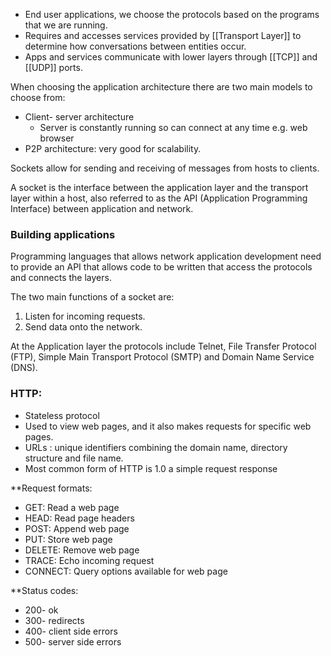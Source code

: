 - End user applications, we choose the protocols based on the programs that we are running.
- Requires and accesses services provided by [[Transport Layer]] to determine how conversations between entities occur.
- Apps and services communicate with lower layers through [[TCP]] and [[UDP]] ports. 

When choosing the application architecture there are two main models to choose from:
- Client- server architecture
    - Server is constantly running so can connect at any time e.g. web browser
- P2P architecture: very good for scalability.

Sockets allow for sending and receiving of messages from hosts to clients.

A socket is the interface between the application layer and the transport layer within a host, also referred to as the API (Application Programming Interface) between application and network.

### Building applications
Programming languages that allows network application development need to provide an API that allows code to be written that access the protocols and connects the layers.

The two main functions of a socket are:
1. Listen for incoming requests.
2. Send data onto the network.

At the Application layer the protocols include Telnet, File Transfer Protocol (FTP), Simple Main Transport Protocol (SMTP) and Domain Name Service (DNS).
### HTTP:
- Stateless protocol
- Used to view web pages, and it also makes requests for specific web pages.
- URLs : unique identifiers combining the domain name, directory structure and file name. 
- Most common form of HTTP is 1.0 a simple request response

**Request formats:
- GET: Read a web page
- HEAD: Read page headers
- POST: Append web page
- PUT: Store web page
- DELETE: Remove web page
- TRACE: Echo incoming request
- CONNECT: Query options available for web page

**Status codes:
- 200- ok
- 300- redirects
- 400- client side errors
- 500- server side errors
